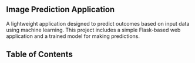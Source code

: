 ##  Image Prediction Application  

A lightweight application designed to predict outcomes based on input data using machine learning. This project includes a simple Flask-based web application and a trained model for making predictions.

## Table of Contents

